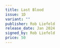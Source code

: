 ```yaml
---
title: Last Blood
issue: 1D
variant: ""
publisher: Rob Liefeld
release_date: Jan 2024
signed_by: Rob Liefeld
price: 50
---
```


